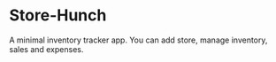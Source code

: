 # Store-Hunch
A minimal inventory tracker app. You can add store, manage inventory, sales and expenses.
